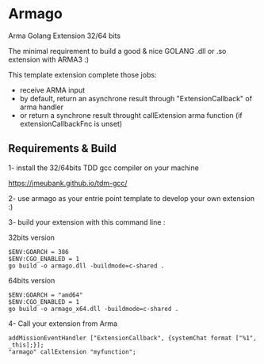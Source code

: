 # Armago

Arma Golang Extension 32/64 bits

The minimal requirement to build a good & nice GOLANG .dll or .so extension with ARMA3 :)

This template extension complete those jobs:
- receive ARMA input
- by default, return an asynchrone result through "ExtensionCallback" of arma handler
- or return a synchrone result throught callExtension arma function (if extensionCallbackFnc is unset)

## Requirements & Build

1- install the 32/64bits TDD gcc compiler on your machine

https://jmeubank.github.io/tdm-gcc/

2- use armago as your entrie point template to develop your own extension :)

3- build your extension with this command line :

32bits version
```
$ENV:GOARCH = 386
$ENV:CGO_ENABLED = 1
go build -o armago.dll -buildmode=c-shared .
```

64bits version
```
$ENV:GOARCH = "amd64"
$ENV:CGO_ENABLED = 1
go build -o armago_x64.dll -buildmode=c-shared .
```

4- Call your extension from Arma
```
addMissionEventHandler ["ExtensionCallback", {systemChat format ["%1", _this];}];
"armago" callExtension "myfunction";
```